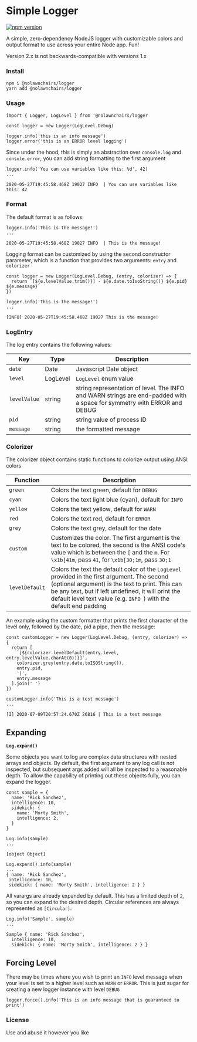 # Simple Logger

[![npm version](https://badge.fury.io/js/%40nolawnchairs%2Flogger.svg)](https://badge.fury.io/js/%40nolawnchairs%2Flogger)

A simple, zero-dependency NodeJS logger with customizable colors and output format to use across your entire Node app. Fun!

Version 2.x is not backwards-compatible with versions 1.x

### Install
```
npm i @nolawnchairs/logger
yarn add @nolawnchairs/logger
```

### Usage

```
import { Logger, LogLevel } from '@nolawnchairs/logger

const logger = new Logger(LogLevel.Debug)

logger.info('this is an info message')
logger.error('this is an ERROR level logging')
```

Since under the hood, this is simply an abstraction over `console.log` and `console.error`, you can add string formatting to the first argument
```
logger.info('You can use variables like this: %d', 42)
...

2020-05-27T19:45:58.468Z 19027 INFO  | You can use variables like this: 42
```

### Format

The default format is as follows:

```
logger.info('This is the message!')
...

2020-05-27T19:45:58.468Z 19027 INFO  | This is the message!
```

Logging format can be customized by using the second constructor parameter, which is a function that provides two arguments: `entry` and `colorizer`


```
const logger = new Logger(LogLevel.Debug, (entry, colorizer) => {
  return `[${e.levelValue.trim()}] - ${e.date.toIsoString()} ${e.pid} ${e.message}`
})

logger.info('This is the message!')
...

[INFO] 2020-05-27T19:45:58.468Z 19027 This is the message!
```

### LogEntry
The log entry contains the following values:

| Key | Type | Description |
|-|-|-|
| `date`| Date | Javascript Date object |
| `level` | LogLevel | `LogLevel` enum value |
| `levelValue` | string | string representation of level. The INFO and WARN strings are end-padded with a space for symmetry with ERROR and DEBUG |
| `pid` | string | string value of process ID |
| `message` | string | the formatted message |


### Colorizer
The colorizer object contains static functions to colorize output using ANSI colors

| Function | Description |
|-|-|
| `green` | Colors the text green, default for `DEBUG ` |
| `cyan` | Colors the text light blue (cyan), default for `INFO` |
| `yellow` | Colors the text yellow, default for `WARN` |
| `red` | Colors the text red, default for `ERROR` |
| `grey` | Colors the text grey, default for the date |
| `custom` | Customizes the color. The first argument is the text to be colored, the second is the ANSI code's value which is between the `[` and the `m`. For `\x1b[41m`, pass `41`, for `\x1b[30;1m`, pass `30;1` |
| `levelDefault` | Colors the text the default color of the `LogLevel` provided in the first argument. The second (optional argument) is the text to print. This can be any text, but if left undefined, it will print the default level text value (e.g. `INFO `) with the default end padding

An example using the custom formatter that prints the first character of the level only, followed by the date, pid a pipe, then the message:

```
const customLogger = new Logger(LogLevel.Debug, (entry, colorizer) => {
  return [
    `[${colorizer.levelDefault(entry.level, entry.levelValue.charAt(0))}]`,
    colorizer.grey(entry.date.toISOString()),
    entry.pid,
    '|',
    entry.message
  ].join(' ')
})

customLogger.info('This is a test message')
...

[I] 2020-07-09T20:57:24.670Z 26816 | This is a test message
```

## Expanding

**`Log.expand()`**

Some objects you want to log are complex data structures with nested arrays and objects. By default, the first argument to any log call is not inspected, but subsequent args added will all be inspected to a reasonable depth. To allow the capability of printing out these objects fully, you can expand the logger.

```
const sample = {
  name: 'Rick Sanchez',
  intelligence: 10,
  sidekick: {
    name: 'Morty Smith',
    intelligence: 2,
  }
}

Log.info(sample)
...

[object Object]

Log.expand().info(sample)
...
{ name: 'Rick Sanchez',
 intelligence: 10,
 sidekick: { name: 'Morty Smith', intelligence: 2 } }
```

All varargs are already expanded by default. This has a limited depth of `2`, so you can expand to the desired depth. Circular references are always represented as `[Circular]`.

```
Log.info('Sample', sample)
...

Sample { name: 'Rick Sanchez',
  intelligence: 10,
  sidekick: { name: 'Morty Smith', intelligence: 2 } }
```
## Forcing Level

There may be times where you wish to print an `INFO` level message when your level is set to a higher level such as `WARN` or `ERROR`. This is just sugar for creating a new logger instance with level `DEBUG`

```
logger.force().info('This is an info message that is guaranteed to print')
```

### License
Use and abuse it however you like
	 